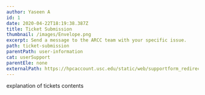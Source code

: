 ```yaml
---
author: Yaseen A
id: 1
date: 2020-04-22T18:19:38.387Z
title: Ticket Submission
thumbnail: /images/Envelope.png
excerpt: Send a message to the ARCC team with your specific issue.
path: ticket-submission
parentPath: user-information
cat: userSupport
parentEle: none
externalPath: https://hpcaccount.usc.edu/static/web/supportform_redirect_dev.php
---
```

explanation of tickets contents